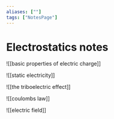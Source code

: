 ```yaml
---
aliases: [""]
tags: ["NotesPage"]
---
```


# Electrostatics notes

![[basic properties of electric charge]]

![[static electricity]]

![[the triboelectric effect]]

![[coulombs law]]

![[electric field]]